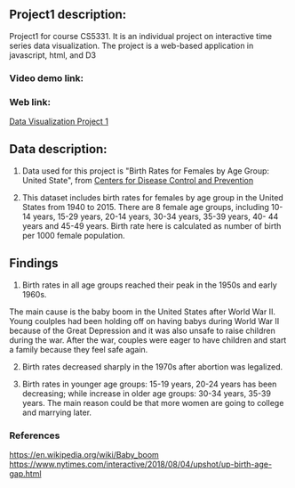 ## Project1 description:

Project1 for course CS5331. It is an individual project on interactive time series data visualization. The project is a web-based application in javascript, html, and D3

### Video demo link:

### Web link:
[Data Visualization Project 1](https://gj0706.github.io/DataVisualization/Project1/birthRate.html)


## Data description:

1. Data used for this project is "Birth Rates for Females by Age Group: United State", from [Centers for Disease Control and Prevention](https://data.cdc.gov/NCHS/NCHS-Birth-Rates-for-Females-by-Age-Group-United-S/yt7u-eiyg)

2. This dataset includes birth rates for females by age group in the United States from 1940 to 2015. There are 8 female age groups, including 10-14 years, 15-29 years, 20-14 years, 30-34 years, 35-39 years, 40- 44 years and 45-49 years. Birth rate here is calculated as number of birth per 1000 female population.


## Findings

1. Birth rates in all age groups reached their peak in the 1950s and early 1960s.

  The main cause is the baby boom in the United States after World War II. Young coulples had been holding off on having babys during World War II because of the Great Depression and it was also unsafe to raise children during the war. After the war, couples were eager to have children and start a family because they feel safe again. 

2. Birth rates decreased sharply in the 1970s after abortion was legalized.


3. Birth rates in younger age groups: 15-19 years, 20-24 years has been decreasing; while increase in older age groups: 30-34 years, 35-39 years.
  The main reason could be that more women are going to college and marrying later. 




### References

https://en.wikipedia.org/wiki/Baby_boom
https://www.nytimes.com/interactive/2018/08/04/upshot/up-birth-age-gap.html


